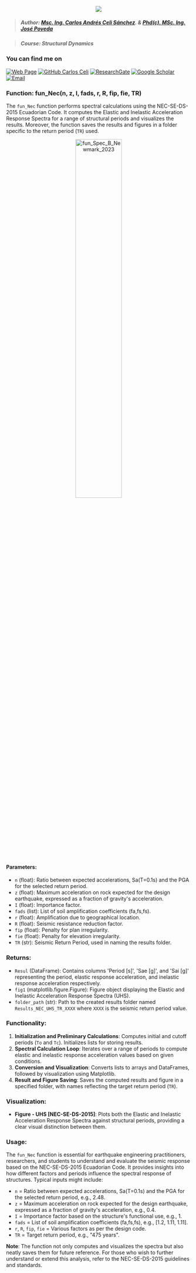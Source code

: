 <div align="center">
    <img src="https://github.com/Normando1945/Normando1945.github.io/assets/62081230/1ac0bf1d-67cd-43f6-87b0-141417a606db">
</div>

>##### Author:                 [Msc. Ing. Carlos Andrés Celi Sánchez](https://www.researchgate.net/profile/Carlos-Celi). & [Phd(c). MSc. Ing. José Poveda](https://www.torrefuerte.com)

>##### Course:                 Structural Dynamics


### **You can find me on**
[![Web Page](https://img.shields.io/badge/Web%20Page-caceli.net-blue)](http:caceli.net)
[![GitHub Carlos Celi](https://img.shields.io/github/followers/Normando1945?label=follow&style=social)](https://github.com/Normando1945)
[![ResearchGate](https://img.shields.io/badge/-ResearchGate-00CCBB?style=social&logo=researchgate)](https://www.researchgate.net/profile/Carlos-Celi)
[![Google Scholar](https://img.shields.io/badge/-Google%20Scholar-4285F4?style=social&logo=google)](https://scholar.google.com.ec/citations?hl=es&user=yR4Gz7kAAAAJ)
<a href="Carlos Celi:normando1945@gmail.com"><img alt="Email" src="https://img.shields.io/badge/Email-normando1945@gmail.com-blue?style=flat&logo=gmail"></a>

### Function: fun_Nec(n, z, I, fads, r, R, fip, fie, TR)

The `fun_Nec` function performs spectral calculations using the NEC-SE-DS-2015 Ecuadorian Code. It computes the Elastic and Inelastic Acceleration Response Spectra for a range of structural periods and visualizes the results. Moreover, the function saves the results and figures in a folder specific to the return period (`TR`) used.


<p align="center">
    <img src="https://github.com/Normando1945/Simple-Python-Functions-Collection/assets/62081230/37734b39-2ef5-4b71-a765-438173b8cf8f" alt="fun_Spec_B_Newmark_2023" width="50%">
</p>



#### Parameters:
- `n` (float): Ratio between expected accelerations, Sa(T=0.1s) and the PGA for the selected return period.
- `z` (float): Maximum acceleration on rock expected for the design earthquake, expressed as a fraction of gravity's acceleration.
- `I` (float): Importance factor.
- `fads` (list): List of soil amplification coefficients (fa,fs,fs).
- `r` (float): Amplification due to geographical location.
- `R` (float): Seismic resistance reduction factor.
- `fip` (float): Penalty for plan irregularity.
- `fie` (float): Penalty for elevation irregularity.
- `TR` (str): Seismic Return Period, used in naming the results folder.


### Returns:
- `Resul` (DataFrame): Contains columns 'Period [s]', 'Sae [g]', and 'Sai [g]' representing the period, elastic response acceleration, and inelastic response acceleration respectively.
- `fig1` (matplotlib.figure.Figure): Figure object displaying the Elastic and Inelastic Acceleration Response Spectra (UHS).
- `folder_path` (str): Path to the created results folder named `Results_NEC_UHS_TR_XXXX` where `XXXX` is the seismic return period value.



### Functionality:
1. **Initialization and Preliminary Calculations**: Computes initial and cutoff periods (`To` and `Tc`). Initializes lists for storing results.
2. **Spectral Calculation Loop**: Iterates over a range of periods to compute elastic and inelastic response acceleration values based on given conditions.
3. **Conversion and Visualization**: Converts lists to arrays and DataFrames, followed by visualization using Matplotlib.
4. **Result and Figure Saving**: Saves the computed results and figure in a specified folder, with names reflecting the target return period (`TR`).


### Visualization:
- **Figure - UHS [NEC-SE-DS-2015]**: Plots both the Elastic and Inelastic Acceleration Response Spectra against structural periods, providing a clear visual distinction between them.


### Usage:
The `fun_Nec` function is essential for earthquake engineering practitioners, researchers, and students to understand and evaluate the seismic response based on the NEC-SE-DS-2015 Ecuadorian Code. It provides insights into how different factors and periods influence the spectral response of structures. Typical inputs might include:
- `n` = Ratio between expected accelerations, Sa(T=0.1s) and the PGA for the selected return period, e.g., 2.48.
- `z` = Maximum acceleration on rock expected for the design earthquake, expressed as a fraction of gravity's acceleration, e.g., 0.4.
- `I` = Importance factor based on the structure's functional use, e.g., 1.
- `fads` = List of soil amplification coefficients (fa,fs,fs), e.g., [1.2, 1.11, 1.11].
- `r`, `R`, `fip`, `fie` = Various factors as per the design code.
- `TR` = Target return period, e.g., "475 years".

**Note**: The function not only computes and visualizes the spectra but also neatly saves them for future reference. For those who wish to further understand or extend this analysis, refer to the NEC-SE-DS-2015 guidelines and standards.


